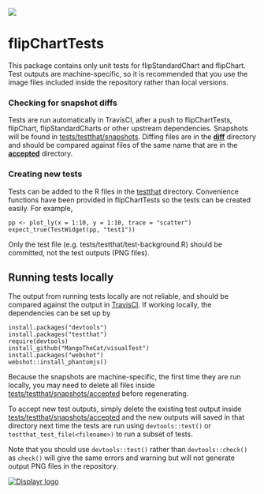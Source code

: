 [![](https://travis-ci.org/Displayr/flipChartTests.svg?branch=master)](https://travis-ci.org/Displayr/flipChartTests/)
# flipChartTests

This package contains only unit tests for flipStandardChart and flipChart. Test outputs are machine-specific, so it is recommended that you use the image files included inside the repository rather than local versions.

### Checking for snapshot diffs
Tests are run automatically in TravisCI, after a push to flipChartTests, flipChart, flipStandardCharts or other upstream dependencies. Snapshots will be found in [tests/testthat/snapshots](tests/testthat/snapshots). Diffing files are in the **[diff](tests/testthat/snapshots/diff)** directory and should be compared against files of the same name that are in the **[accepted](tests/testthat/snapshots/accepted)** directory.

### Creating new tests
Tests can be added to the R files in the [testthat](tests/testthat) directory. Convenience functions have been provided in flipChartTests so the tests can be created easily. For example,
```
pp <- plot_ly(x = 1:10, y = 1:10, trace = "scatter")
expect_true(TestWidget(pp, "test1"))
```
Only the test file (e.g. tests/testthat/test-background.R) should be committed, not the test outputs (PNG files).

## Running tests locally
The output from running tests locally are not reliable, and should be compared against the output in [TravisCI](https://travis-ci.org/Displayr/flipChartTests). If working locally, the dependencies can be set up by
```
install.packages("devtools")
install.packages("testthat")
require(devtools)
install_github("MangoTheCat/visualTest")
install.packages("webshot")
webshot::install_phantomjs()
```
Because the snapshots are machine-specific, the first time they are run locally, you may need to delete all files inside [tests/testthat/snapshots/accepted](tests/testthat/snapshots/accepted) before regenerating.

To accept new test outputs, simply delete the existing test output inside [tests/testthat/snapshots/accepted](tests/testthat/snapshots/accepted) and the new outputs will saved in that directory next time the tests are run using `devtools::test()` or `testthat_test_file(<filename>)` to run a subset of tests.

Note that you should use `devtools::test()` rather than `devtools::check()` as `check()` will give the same errors and warning but will not generate output PNG files in the repository.

[![Displayr logo](https://mwmclean.github.io/img/logo-header.png)](https://www.displayr.com)

